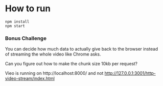 # How to run
```
npm install
npm start
```

### Bonus Challenge
You can decide how much data to actually give back to the browser
instead of streaming the whole video like Chrome asks.

Can you figure out how to make the chunk size 10kb per request?

Vieo is running on http://localhost:8000/ and not http://127.0.0.1:3001/http-video-stream/index.html